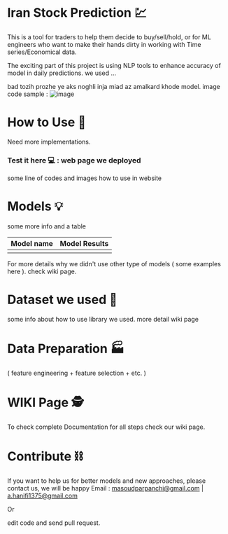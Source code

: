 # Iran Stock Prediction  :chart:

This is a tool for traders to help them decide to buy/sell/hold, or for ML engineers who want to make their hands dirty in working with Time series/Economical data. 

The exciting part of this project  is using NLP tools to enhance accuracy of model in daily predictions. we used ...





bad tozih prozhe ye aks noghli inja miad az amalkard khode model. image code sample : ![ image](https://github.com/somewhere/somwhere/blob/main/assets/img.png)



# How to Use :hammer:

Need more implementations.



### Test it here :computer: : web page we deployed

some line of codes and images how to use in website

# Models  :bulb:

some more info and a table

| Model name | Model Results |
| :--------: | ------------- |
|            |               |

For more details why we didn't use other type of models ( some examples here ). check wiki page.

# Dataset we used 📁

some info about how to use library we used. more detail wiki page

# Data Preparation  :factory:

( feature engineering + feature selection + etc. )







# WIKI Page :detective:

To check complete Documentation for all steps check our wiki page.

# Contribute :chains:

If you want to help us for better models and new approaches, please contact us, we will be happy
Email : masoudparpanchi@gmail.com | a.hanifi1375@gmail.com 

Or

 edit code and send pull request.



